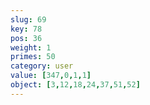 ```yaml
---
slug: 69
key: 78
pos: 36
weight: 1
primes: 50
category: user
value: [347,0,1,1]
object: [3,12,18,24,37,51,52]
---
```

